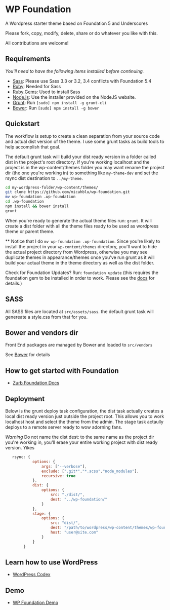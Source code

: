 WP Foundation
===

A Wordpress starter theme based on Foundation 5 and Underscores

Please fork, copy, modify, delete, share or do whatever you like with this. 

All contributions are welcome!

## Requirements

*You'll need to have the following items installed before continuing.*
  - [Sass](http://sass-lang.com/): Please use Sass 3.3 or 3.2, 3.4 conflicts with Foundation 5.4
  - [Ruby](https://www.ruby-lang.org/): Needed for Sass
  - [Ruby Gems](https://rubygems.org/): Used to install Sass
  - [Node.js](http://nodejs.org): Use the installer provided on the NodeJS website.
  - [Grunt](http://gruntjs.com/): Run `[sudo] npm install -g grunt-cli`
  - [Bower](http://bower.io): Run `[sudo] npm install -g bower`


## Quickstart

The workflow is setup to create a clean separation from your source code and actual dist version of the theme. I use some grunt tasks as build tools to help accomplish that goal.

The default grunt task will build your dist ready version in a folder called dist in the project's root directory. If you're working localhost and the project is in the wp-content/themes folder you may want rename the project dir (the one you're working in) to something like `my-theme-dev` and set the rsync dist destination to `../my-theme`.

```bash
cd my-wordpress-folder/wp-content/themes/
git clone https://github.com/micahblu/wp-foundation.git
mv wp-foundation .wp-foundation
cd .wp-foundation
npm install && bower install
grunt
```

When you're ready to generate the actual theme files run: `grunt`. It will create a dist folder with all the theme files ready to be used as wordpress theme or parent theme.

** Notice that I do `mv wp-foundation .wp-foundation`. Since you're likely to install the project in your `wp-content/themes` directory, you'll want to hide the actual project directory from Wordpress, otherwise you may see duplicate themes in appearance/themes once you've run grunt as it will build your actual theme in the theme directory as well as the dist folder.

Check for Foundation Updates? Run:
`foundation update` 
(this requires the foundation gem to be installed in order to work. Please see the [docs](http://foundation.zurb.com/docs/sass.html) for details.)


## SASS

  All SASS files are located at `src/assets/sass`. the default grunt task will genereate a style.css from that for you.

## Bower and vendors dir
  
  Front End packages are managed by Bower and loaded to `src/vendors`
  
  See [Bower](http://bower.io) for details

## How to get started with Foundation

* [Zurb Foundation Docs](http://foundation.zurb.com/docs/)


## Deployment

Below is the grunt deploy task configuration, the dist task actually creates a local dist ready version just outside the project root. This allows you to work localhost host and select the theme from the admin. The stage task actaully deploys to a remote server ready to wow adorning fans.

_Warning_ Do not name the dist dest: to the same name as the project dir you're working in, you'll erase your entire working project with dist ready version. Yikes

```js
   rsync: {
		    options: {
		        args: ["--verbose"],
		        exclude: [".git*","*.scss","node_modules"],
		        recursive: true
		    },
		    dist: {
		        options: {
		            src: "./dist/",
		            dest: "../wp-foundation/"
		        }
		    },
		    stage: {
		        options: {
		            src: "dist/",
		            dest: "/path/to/wordpress/wp-content/themes/wp-foundation/",
		            host: "user@site.com"
		        }
		    }
		}
```



## Learn how to use WordPress

* [WordPress Codex](http://codex.wordpress.org/)

## Demo

* [WP Foundation Demo](http://lab.micahblu.com/wp-foundation)

